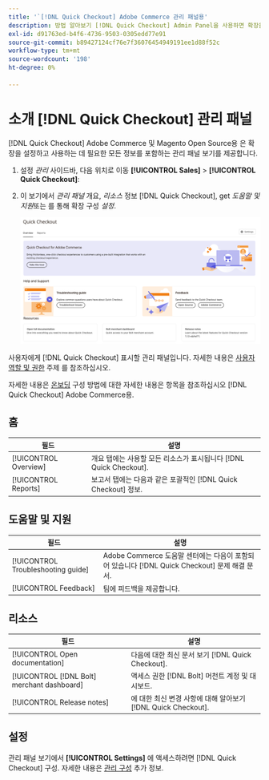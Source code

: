 ```yaml
---
title: '`[!DNL Quick Checkout] Adobe Commerce 관리 패널용'
description: 방법 알아보기 [!DNL Quick Checkout] Admin Panel을 사용하면 확장을 성공적으로 온보드, 설정 및 시각화하는 방법에 도움이 될 수 있습니다.
exl-id: d91763ed-b4f6-4736-9503-0305edd77e91
source-git-commit: b89427124cf76e7f36076454949191ee1d88f52c
workflow-type: tm+mt
source-wordcount: '198'
ht-degree: 0%

---
```


# 소개 [!DNL Quick Checkout] 관리 패널

[!DNL Quick Checkout] Adobe Commerce 및 Magento Open Source용 은 확장을 설정하고 사용하는 데 필요한 모든 정보를 포함하는 관리 패널 보기를 제공합니다.

1. 설정 _관리_ 사이드바, 다음 위치로 이동 **[!UICONTROL Sales]** > **[!UICONTROL Quick Checkout]**:
1. 이 보기에서 _관리 패널_ 개요, _리소스_ 정보 [!DNL Quick Checkout], get _도움말 및 지원_&#x200B;또는 를 통해 확장 구성 _설정_.

   ![메뉴 빠른 체크아웃](assets/admin-panel-view.png)

사용자에게 [!DNL Quick Checkout] 표시할 관리 패널입니다. 자세한 내용은 [사용자 역할 및 권한](../quick-checkout/user-roles-setup.md) 주제 를 참조하십시오.

자세한 내용은 [온보딩](../quick-checkout/onboarding.md) 구성 방법에 대한 자세한 내용은 항목을 참조하십시오 [!DNL Quick Checkout] Adobe Commerce용.

## 홈

| 필드 | 설명 |
|---|---|
| [!UICONTROL Overview] | 개요 탭에는 사용할 모든 리소스가 표시됩니다 [!DNL Quick Checkout]. |
| [!UICONTROL Reports] | 보고서 탭에는 다음과 같은 포괄적인 [!DNL Quick Checkout] 정보. |

## 도움말 및 지원

| 필드 | 설명 |
|---|---|
| [!UICONTROL Troubleshooting guide] | Adobe Commerce 도움말 센터에는 다음이 포함되어 있습니다 [!DNL Quick Checkout] 문제 해결 문서. |
| [!UICONTROL Feedback] | 팀에 피드백을 제공합니다. |

## 리소스

| 필드 | 설명 |
|---|---|
| [!UICONTROL Open documentation] | 다음에 대한 최신 문서 보기 [!DNL Quick Checkout]. |
| [!UICONTROL [!DNL Bolt] merchant dashboard] | 액세스 권한 [!DNL Bolt] 머천트 계정 및 대시보드. |
| [!UICONTROL Release notes] | 에 대한 최신 변경 사항에 대해 알아보기 [!DNL Quick Checkout]. |

## 설정

관리 패널 보기에서 **[!UICONTROL Settings]** 에 액세스하려면 [!DNL Quick Checkout] 구성. 자세한 내용은 [관리 구성](onboarding.md#complete-admin-configuration) 추가 정보.
